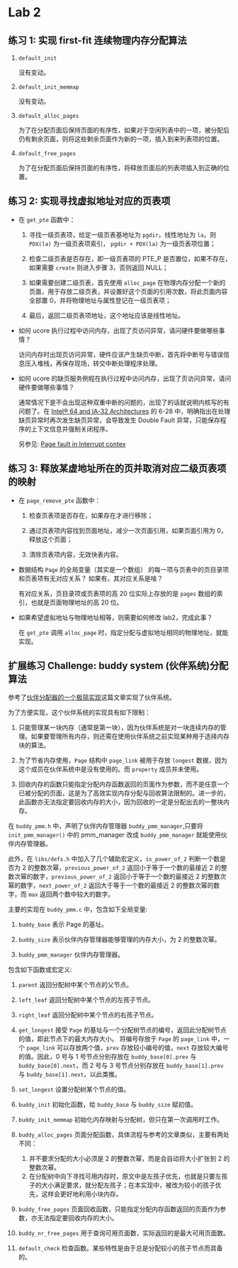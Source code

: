# Lab 2

## 练习 1: 实现 first-fit 连续物理内存分配算法

1. `default_init`

    没有变动。

2. `default_init_memmap`

    没有变动。

3. `default_alloc_pages`

    为了在分配页面后保持页面的有序性，如果对于空闲列表中的一项，被分配后仍有剩余页面，则将这些剩余页面作为新的一项，插入到来列表项的位置。

4. `default_free_pages`

    为了在分配页面后保持页面的有序性，将释放页面后的列表项插入到正确的位置。

## 练习 2: 实现寻找虚拟地址对应的页表项

* 在 `get_pte` 函数中：

    1. 寻找一级页表项，给定一级页表基地址为 `pgdir`，线性地址为 `la`，则 `PDX(la)` 为一级页表项索引， `pgdir + PDX(la)` 为一级页表项位置；

    2. 检查二级页表是否存在，即一级页表项的 PTE_P 是否置位，如果不存在，如果需要 `create` 则进入步骤 3，否则返回 NULL；

    3. 如果需要创建二级页表，首先使用 `alloc_page` 在物理内存分配一个新的页面，用于存放二级页表，并设置好这个页面的引用次数，将此页面内容全部置 0，并将物理地址与属性登记在一级页表项；

    4. 最后，返回二级页表项地址，这个地址应该是线性地址。

* 如何 ucore 执行过程中访问内存，出现了页访问异常，请问硬件要做哪些事情？

    访问内存时出现页访问异常，硬件应该产生缺页中断，首先将中断号与错误信息压入堆栈，再保存现场，转交中断处理程序处理。

* 如何 ucore 的缺页服务例程在执行过程中访问内存，出现了页访问异常，请问硬件要做哪些事情？

    通常情况下是不会出现这种双重中断的问题的，出现了的话就说明内核写的有问题了。在 [Intel® 64 and IA-32 Architectures](http://www.intel.com/content/dam/www/public/us/en/documents/manuals/64-ia-32-architectures-software-developer-system-programming-manual-325384.pdf) 的 6-28 中，明确指出在处理缺页异常时再次发生缺页异常，会导致发生 Double Fault 异常，只能保存程序的上下文信息并强制关闭程序。

    另参见: [Page fault in Interrupt contex](http://stackoverflow.com/questions/4848457/page-fault-in-interrupt-context)

## 练习 3: 释放某虚地址所在的页并取消对应二级页表项的映射

* 在 `page_remove_pte` 函数中：

    1. 检查页表项是否存在，如果存在才进行移除；

    2. 通过页表项内容找到页面地址，减少一次页面引用，如果页面引用为 0，释放这个页面；

    3. 清除页表项内容，无效快表内容。

* 数据结构 `Page` 的全局变量（其实是一个数组） 的每一项与页表中的页目录项和页表项有无对应关系？ 如果有，其对应关系是啥？

    有对应关系，页目录项或页表项的高 20 位实际上存放的是 `pages` 数组的索引，也就是页面物理地址的高 20 位。

* 如果希望虚拟地址与物理地址相等，则需要如何修改 lab2，完成此事？

    在 `get_pte` 调用 `alloc_page` 时，指定分配与虚拟地址相同的物理地址，就能实现。

## 扩展练习 Challenge: buddy system (伙伴系统)分配算法

参考了[伙伴分配器的一个极简实现](http://coolshell.cn/articles/10427.html)这篇文章实现了伙伴系统。

为了方便实现，这个伙伴系统的实现具有如下限制：

1. 只能管理某一块内存（通常是第一块），因为伙伴系统是对一块连续内存的管理。如果要管理所有内存，则还需在使用伙伴系统之前实现某种用于选择内存块的算法。

2. 为了节省内存使用，`Page` 结构中 `page_link` 被用于存放 `longest` 数据，因为这个成员在伙伴系统中是没有使用的。而 `property` 成员并未使用。

3. 回收内存的函数只能指定分配内存函数返回的页面作为参数，而不是任意一个已被分配的页面，这是为了高效实现内存分配与回收算法限制的。进一步的，此函数亦无法指定要回收内存的大小，因为回收的一定是分配出去的一整块内存。

在 `buddy_pmm.h` 中，声明了伙伴内存管理器 `buddy_pmm_manager`,只要将 `init_pmm_manager()` 中的 pmm_manager 改成 `buddy_pmm_manager` 就能使用伙伴内存管理器。

此外，在 `libs/defs.h` 中加入了几个辅助宏定义，`is_power_of_2` 判断一个数是否为 2 的整数次幂，`previous_power_of_2` 返回小于等于一个数的最接近 2 的整数次幂的数字，`previous_power_of_2` 返回小于等于一个数的最接近 2 的整数次幂的数字，`next_power_of_2` 返回大于等于一个数的最接近 2 的整数次幂的数字，而 `max` 返回两个数中较大的数字。

主要的实现在 `buddy_pmm.c` 中，包含如下全局变量:

1. `buddy_base`
表示 Page 的基址。

2. `buddy_size`
表示伙伴内存管理器能够管理的内存大小，为 2 的整数次幂。

3. `buddy_pmm_manager`
伙伴内存管理器。

包含如下函数或宏定义:

1. `parent`
返回分配树中某个节点的父节点。

2. `left_leaf`
返回分配树中某个节点的左孩子节点。

3. `right_leaf`
返回分配树中某个节点的右孩子节点。

4. `get_longest`
接受 `Page` 的基址与一个分配树节点的编号，返回此分配树节点的值，即此节点下的最大内存大小。
将编号存放于 `Page` 的 `page_link` 中，一个 `page_link` 可以存放两个值，`prev` 存放较小编号的值，`next` 存放较大编号的值。因此，0 号与 1 号节点分别存放在 `buddy_base[0].prev` 与 `buddy_base[0].next`，而 2 号与 3 号节点分别存放在 `buddy_base[1].prev` 与 `buddy_base[1].next`，以此类推。

5. `set_longest`
设置分配树某个节点的值。

6. `buddy_init`
初始化函数，给 `buddy_base` 与 `buddy_size` 赋初值。

7. `buddy_init_memmap`
初始化内存映射与分配树，但只在第一次调用时工作。

8. `buddy_alloc_pages`
页面分配函数，具体流程与参考的文章类似，主要有两处不同：
    1. 并不要求分配的大小必须是 2 的整数次幂，而是会自动将大小扩张到 2 的整数次幂。
    2. 在分配树中向下寻找可用内存时，原文中是左孩子优先，也就是只要左孩子的大小满足要求，就分配左孩子；在本实现中，被改为较小的孩子优先，这样会更好地利用小块内存。

9. `buddy_free_pages`
页面回收函数，只能指定分配内存函数返回的页面作为参数，亦无法指定要回收内存的大小。

10. `buddy_nr_free_pages`
用于查询可用页面数，实际返回的是最大可用页面数。

11. `default_check`
检查函数。某些特性是由于总是分配较小的孩子节点而具备的。
